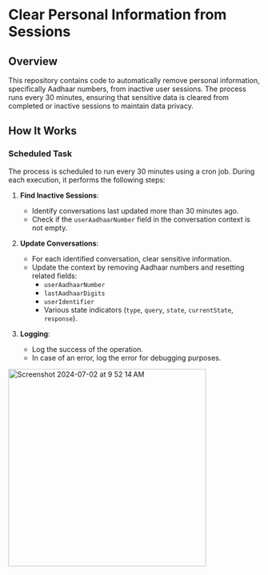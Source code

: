 # Clear Personal Information from Sessions

## Overview

This repository contains code to automatically remove personal information, specifically Aadhaar numbers, from inactive user sessions. The process runs every 30 minutes, ensuring that sensitive data is cleared from completed or inactive sessions to maintain data privacy.

## How It Works

### Scheduled Task

The process is scheduled to run every 30 minutes using a cron job. During each execution, it performs the following steps:

1. **Find Inactive Sessions**:
   - Identify conversations last updated more than 30 minutes ago.
   - Check if the `userAadhaarNumber` field in the conversation context is not empty.

2. **Update Conversations**:
   - For each identified conversation, clear sensitive information.
   - Update the context by removing Aadhaar numbers and resetting related fields:
     - `userAadhaarNumber`
     - `lastAadhaarDigits`
     - `userIdentifier`
     - Various state indicators (`type`, `query`, `state`, `currentState`, `response`).

3. **Logging**:
   - Log the success of the operation.
   - In case of an error, log the error for debugging purposes.


<img width="395" alt="Screenshot 2024-07-02 at 9 52 14 AM" src="https://github.com/AgrI-Mitra/docs/assets/130033232/3b95c085-4e12-4d9c-a73f-2d1c4c63ebb0">
